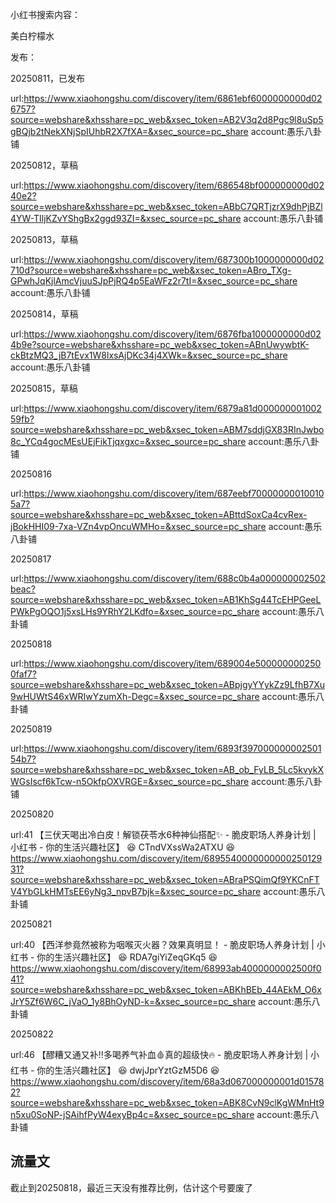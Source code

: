
小红书搜索内容：

美白柠檬水



发布：

20250811，已发布

url:https://www.xiaohongshu.com/discovery/item/6861ebf6000000000d026757?source=webshare&xhsshare=pc_web&xsec_token=AB2V3q2d8Pgc9l8uSp5gBQjb2tNekXNjSpIUhbR2X7fXA=&xsec_source=pc_share
account:愚乐八卦铺

20250812，草稿

url:https://www.xiaohongshu.com/discovery/item/686548bf000000000d0240e2?source=webshare&xhsshare=pc_web&xsec_token=ABbC7QRTjzrX9dhPjBZl4YW-TIljKZvYShgBx2ggd93ZI=&xsec_source=pc_share
account:愚乐八卦铺


20250813，草稿

url:https://www.xiaohongshu.com/discovery/item/687300b1000000000d02710d?source=webshare&xhsshare=pc_web&xsec_token=ABro_TXg-GPwhJqKjlAmcVjuuSJpPjRQ4p5EaWFz2r7tI=&xsec_source=pc_share
account:愚乐八卦铺

20250814，草稿

url:https://www.xiaohongshu.com/discovery/item/6876fba1000000000d024b9e?source=webshare&xhsshare=pc_web&xsec_token=ABnUwywbtK-ckBtzMQ3_jB7tEvx1W8lxsAjDKc34j4XWk=&xsec_source=pc_share
account:愚乐八卦铺

20250815，草稿

url:https://www.xiaohongshu.com/discovery/item/6879a81d00000000100259fb?source=webshare&xhsshare=pc_web&xsec_token=ABM7sddjGX83RInJwbo8c_YCq4gocMEsUEjFikTjqxgxc=&xsec_source=pc_share
account:愚乐八卦铺

20250816

url:https://www.xiaohongshu.com/discovery/item/687eebf700000000100105a7?source=webshare&xhsshare=pc_web&xsec_token=ABttdSoxCa4cvRex-jBokHHI09-7xa-VZn4vpOncuWMHo=&xsec_source=pc_share
account:愚乐八卦铺

20250817

url:https://www.xiaohongshu.com/discovery/item/688c0b4a000000002502beac?source=webshare&xhsshare=pc_web&xsec_token=AB1KhSg44TcEHPGeeLPWkPgOQO1j5xsLHs9YRhY2LKdfo=&xsec_source=pc_share
account:愚乐八卦铺

20250818

url:https://www.xiaohongshu.com/discovery/item/689004e5000000002500faf7?source=webshare&xhsshare=pc_web&xsec_token=ABpjgyYYykZz9LfhB7Xu9wHUWtS46xWRIwYzumXh-Degc=&xsec_source=pc_share
account:愚乐八卦铺


20250819

url:https://www.xiaohongshu.com/discovery/item/6893f39700000000250154b7?source=webshare&xhsshare=pc_web&xsec_token=AB_ob_FyLB_5Lc5kvykXWGsIscf6kTcw-n5OkfpOXVRGE=&xsec_source=pc_share
account:愚乐八卦铺

20250820

url:41 【三伏天喝出冷白皮！解锁茯苓水6种神仙搭配✨ - 脆皮职场人养身计划 | 小红书 - 你的生活兴趣社区】 😆 CTndVXssWa2ATXU 😆 https://www.xiaohongshu.com/discovery/item/689554000000000025012931?source=webshare&xhsshare=pc_web&xsec_token=ABraPSQimQf9YKCnFTV4YbGLkHMTsEE6yNg3_npvB7bjk=&xsec_source=pc_share
account:愚乐八卦铺

20250821

url:40 【西洋参竟然被称为咽喉灭火器？效果真明显！ - 脆皮职场人养身计划 | 小红书 - 你的生活兴趣社区】 😆 RDA7giYiZeqGKq5 😆 https://www.xiaohongshu.com/discovery/item/68993ab4000000002500f041?source=webshare&xhsshare=pc_web&xsec_token=ABKhBEb_44AEkM_O6xJrY5Zf6W6C_jVaO_1y8BhOyND-k=&xsec_source=pc_share
account:愚乐八卦铺

20250822

url:46 【醪糟又通又补‼️多喝养气补血🩸真的超级快🔥 - 脆皮职场人养身计划 | 小红书 - 你的生活兴趣社区】 😆 dwjJprYztGzM5D6 😆 https://www.xiaohongshu.com/discovery/item/68a3d067000000001d015782?source=webshare&xhsshare=pc_web&xsec_token=ABK8CvN9clKgWMnHt9n5xu0SoNP-jSAihfPyW4exyBp4c=&xsec_source=pc_share
account:愚乐八卦铺


## 流量文

截止到20250818，最近三天没有推荐比例，估计这个号要废了